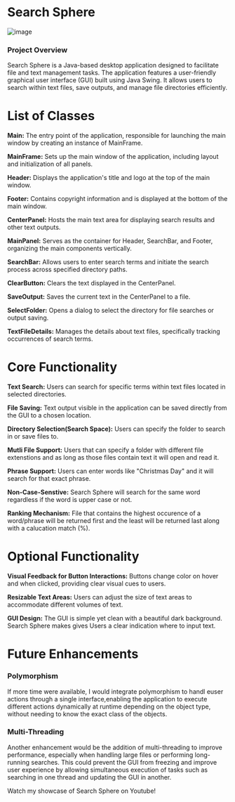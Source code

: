 # Search Sphere

![image](https://github.com/DenisBajgora/SearchSphere_repo/assets/124717960/f11a65d6-b9bd-46f9-a79a-0d708666dd09)

### Project Overview

Search Sphere is a Java-based desktop application designed to facilitate file and text management tasks. The application features a user-friendly graphical user interface (GUI) built using Java Swing. It allows users to search within text files, save outputs, and manage file directories efficiently.

# List of Classes

**Main:** The entry point of the application, responsible for launching the main window by creating an instance of MainFrame.


**MainFrame:** Sets up the main window of the application, including layout and initialization of all panels.


**Header:** Displays the application's title and logo at the top of the main window.


**Footer:** Contains copyright information and is displayed at the bottom of the main window.


**CenterPanel:** Hosts the main text area for displaying search results and other text outputs.


**MainPanel:** Serves as the container for Header, SearchBar, and Footer, organizing the main components vertically.


**SearchBar:** Allows users to enter search terms and initiate the search process across specified directory paths.


**ClearButton:** Clears the text displayed in the CenterPanel.


**SaveOutput:** Saves the current text in the CenterPanel to a file.


**SelectFolder:** Opens a dialog to select the directory for file searches or output saving.


**TextFileDetails:** Manages the details about text files, specifically tracking occurrences of search terms.

# Core Functionality

**Text Search:** Users can search for specific terms within text files located in selected directories.

**File Saving:** Text output visible in the application can be saved directly from the GUI to a chosen location.

**Directory Selection(Search Space):** Users can specify the folder to search in or save files to.

**Mutli File Support:** Users that can specify a folder with different file extenstions and as long as those files contain text it will open and read it. 

**Phrase Support:** Users can enter words like "Christmas Day" and it will search for that exact phrase.

**Non-Case-Senstive:** Search Sphere will search for the same word regardless if the word is upper case or not. 

**Ranking Mechanism:** File that contains the highest occurence of a word/phrase will be returned first and the least will be returned last along with a calucation match (%).

# Optional Functionality

**Visual Feedback for Button Interactions:** Buttons change color on hover and when clicked, providing clear visual cues to users.

**Resizable Text Areas:** Users can adjust the size of text areas to accommodate different volumes of text. 

**GUI Design:** The GUI is simple yet clean with a beautiful dark background. Search Sphere makes gives Users a clear indication where to input text. 

# Future Enhancements

### Polymorphism

If more time were available, I would integrate polymorphism to handl euser actions through a single interface,enabling the application to execute different actions dynamically at runtime depending on the object type, without needing to know the exact class of the objects.

### Multi-Threading

Another enhancement would be the addition of multi-threading to improve performance, especially when handling large files or performing long-running searches. This could prevent the GUI from freezing and improve user experience by allowing simultaneous execution of tasks such as searching in one thread and updating the GUI in another.


Watch my showcase of Search Sphere on Youtube!


